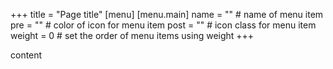 +++
title = "Page title"
[menu]
[menu.main]
    name = "" # name of menu item 
    pre = "" # color of icon for menu item
    post = "" # icon class for menu item
    weight = 0 # set the order of menu items using weight
+++

content 
